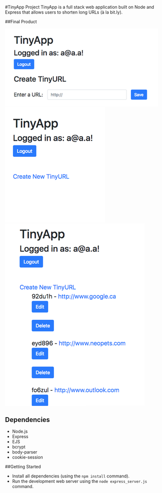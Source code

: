 #TinyApp Project
TinyApp is a full stack web application built on Node and Express that allows users to shorten long URLs (à la bit.ly).

##Final Product

!["Create a tiny URL"](https://raw.githubusercontent.com/frbrd/tinyAppProject/master/docs/createTinyURL.png)
!["Log In"](https://raw.githubusercontent.com/frbrd/tinyAppProject/master/docs/loggedIn.png)
!["See your custom list of URLs"](https://raw.githubusercontent.com/frbrd/tinyAppProject/master/docs/url-list.png)

## Dependencies

- Node.js
- Express
- EJS
- bcrypt
- body-parser
- cookie-session

##Getting Started
- Install all dependencies (using the `npm install` command).
- Run the development web server using the `node express_server.js` command.